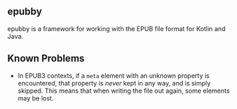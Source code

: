 ## epubby

epubby is a framework for working with the EPUB file format for Kotlin and Java.

## Known Problems

- In EPUB3 contexts, if a `meta` element with an unknown property is encountered, that property is *never* kept in any
  way, and is simply skipped. This means that when writing the file out again, some elements may be lost.